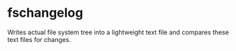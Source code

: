 # fschangelog
Writes actual file system tree into a lightweight text file and compares these text files for changes.
